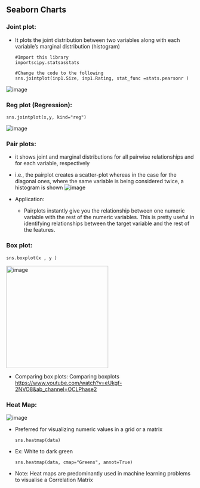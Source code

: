 ## Seaborn Charts

### Joint plot:
- It plots the joint distribution between two variables along with each variable’s marginal distribution (histogram)
	```
	#Import this library
	importscipy.statsasstats

	#Change the code to the following
	sns.jointplot(inp1.Size, inp1.Rating, stat_func =stats.pearsonr )
	```

![image](https://user-images.githubusercontent.com/10133554/188879957-770b3156-c562-4dd9-9e96-7723ec261aa7.png)


### Reg plot (Regression):
	sns.jointplot(x,y, kind="reg")
	
![image](https://user-images.githubusercontent.com/10133554/188880193-1e94a89e-e0d4-4c2a-9a66-3d30ce6e97ab.png)

### Pair plots:
- it shows joint and marginal distributions for all pairwise relationships and for each variable, respectively
- i.e., the pairplot creates a scatter-plot whereas in the case for the diagonal ones, where the same variable is being considered twice, a histogram is shown
![image](https://user-images.githubusercontent.com/10133554/188880230-4242b73b-aec8-4742-87ff-49e42af8138a.png)

- Application:
  - Pairplots instantly give you the relationship between one numeric variable with the rest of the numeric variables. This is pretty useful in identifying relationships between the target variable and the rest of the features.
		
		
### Box plot:
	sns.boxplot(x , y )
<img width="273" alt="image" src="https://user-images.githubusercontent.com/10133554/188880277-46a5cd88-bbbf-4fde-aff7-8135a057a78c.png">

- Comparing box plots: Comparing boxplots https://www.youtube.com/watch?v=eUkgf-2NVO8&ab_channel=OCLPhase2	
	
	
### Heat Map:
![image](https://user-images.githubusercontent.com/10133554/188880348-7817b827-ce38-4715-885b-ca53cba845ca.png)

- Preferred for visualizing numeric values in a grid or a matrix
  ```
  sns.heatmap(data)
  ```

- Ex: White to dark green
    ``` 
    sns.heatmap(data, cmap="Greens", annot=True)
    ```
- Note: Heat maps are predominantly used in machine learning problems to visualise a  Correlation Matrix
